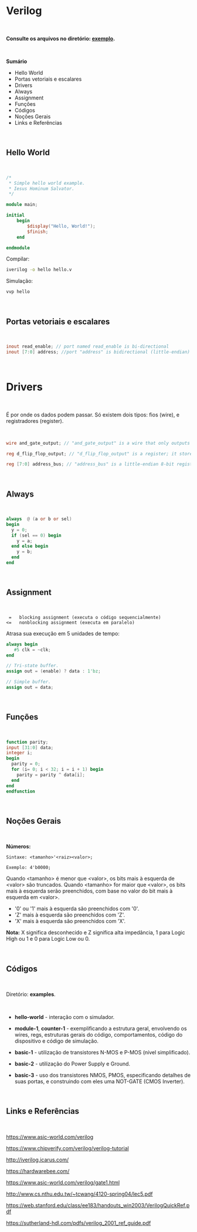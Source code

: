 
# Verilog

<!-- Language: <a href="readme.md">EN-US</a> -->

<br>

<b>Consulte os arquivos no diretório: <a href="">exemplo</a>.</b>

<br>

<b>Sumário</b>
- Hello World
- Portas vetoriais e escalares
- Drivers
- Always
- Assignment
- Funções
- Códigos
- Noções Gerais
- Links e Referências

<br>

## Hello World

<br>

```verilog
/*
 * Simple hello world example.
 * Iesus Hominum Salvator.
 */

module main;

initial
    begin
        $display("Hello, World!");
        $finish;
    end

endmodule
```

Compilar:

```bash
iverilog -o hello hello.v
```

Simulação:

```bash
vvp hello
```

<br>

## Portas vetoriais e escalares

<br>

```verilog
inout read_enable; // port named read_enable is bi-directional
inout [7:0] address; //port "address" is bidirectional (little-endian)
```

<br>

# Drivers

<br>

É por onde os dados podem passar. Só existem dois tipos: fios (wire), e registradores (register).

<br>

```verilog
wire and_gate_output; // "and_gate_output" is a wire that only outputs

reg d_flip_flop_output; // "d_flip_flop_output" is a register; it stores and outputs a value

reg [7:0] address_bus; // "address_bus" is a little-endian 8-bit register
```

<br>

## Always

<br>

```verilog
always  @ (a or b or sel)
begin
  y = 0;
  if (sel == 0) begin
    y = a;
  end else begin
    y = b;
  end
end
```

<br>

## Assignment

<br>

```
 =   blocking assignment (executa o código sequencialmente)
<=   nonblocking assignment (executa em paralelo)
```

Atrasa sua execução em 5 unidades de tempo:

```verilog
always begin
   #5 clk = ~clk;
end
```

```verilog
// Tri-state buffer.
assign out = (enable) ? data : 1'bz;

// Simple buffer.
assign out = data;
```

<br>

## Funções

<br>

```verilog
function parity;
input [31:0] data;
integer i;
begin
  parity = 0;
  for (i= 0; i < 32; i = i + 1) begin
    parity = parity ^ data[i];
  end
end
endfunction
```

<br>

## Noções Gerais

<br>

<b>Números:</b>

```
Sintaxe: <tamanho>'<raiz><valor>;

Exemplo: 4'b0000;
```

Quando \<tamanho\> é menor que \<valor\>, os bits mais à esquerda de \<valor\> são truncados. Quando \<tamanho\> for maior que \<valor\>, os bits mais à esquerda serão preenchidos, com base no valor do bit mais à esquerda em \<valor\>.

- '0' ou '1' mais à esquerda são preenchidos com '0'.
- 'Z' mais à esquerda são preenchidos com 'Z'.
- 'X' mais à esquerda são preenchidos com 'X'.

<b>Nota:</b> X significa desconhecido e Z significa alta impedância, 1 para Logic High ou 1 e 0 para Logic Low ou 0.

<br>

## Códigos

<br>

Diretório: <b>examples</b>.

<br>

- <b>hello-world</b> - interação com o simulador.

- <b>module-1</b>, <b>counter-1</b> - exemplificando a estrutura geral, envolvendo os wires, regs, estruturas gerais do código, comportamentos, código do dispositivo e código de simulação.

- <b>basic-1</b> - utilização de transistores N-MOS e P-MOS (nível simplificado).

- <b>basic-2</b> - utilização do Power Supply e Ground.

- <b>basic-3</b> - uso dos transistores NMOS, PMOS, especificando detalhes de suas portas, e construindo com eles uma NOT-GATE (CMOS Inverter).

<br>

## Links e Referências

<br>

https://www.asic-world.com/verilog

https://www.chipverify.com/verilog/verilog-tutorial

http://iverilog.icarus.com/

https://hardwarebee.com/

https://www.asic-world.com/verilog/gate1.html

http://www.cs.nthu.edu.tw/~tcwang/4120-spring04/lec5.pdf

https://web.stanford.edu/class/ee183/handouts_win2003/VerilogQuickRef.pdf

https://sutherland-hdl.com/pdfs/verilog_2001_ref_guide.pdf


